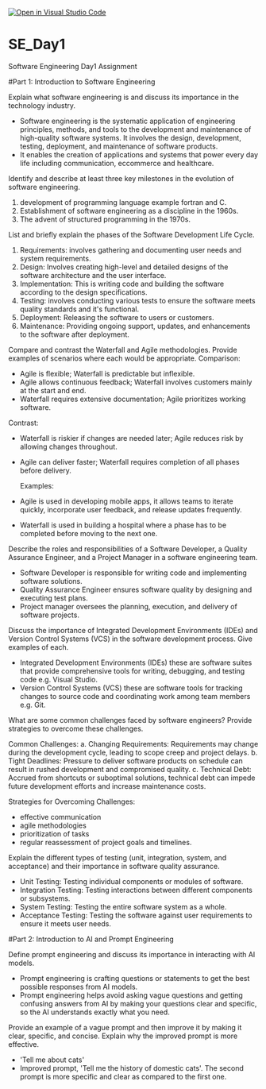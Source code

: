 [![Open in Visual Studio Code](https://classroom.github.com/assets/open-in-vscode-2e0aaae1b6195c2367325f4f02e2d04e9abb55f0b24a779b69b11b9e10269abc.svg)](https://classroom.github.com/online_ide?assignment_repo_id=15565184&assignment_repo_type=AssignmentRepo)
# SE_Day1
Software Engineering Day1 Assignment

#Part 1: Introduction to Software Engineering

Explain what software engineering is and discuss its importance in the technology industry. 
- Software engineering is the systematic application of engineering principles, methods, and tools to the development and maintenance of high-quality software systems. It involves the design, development, testing, deployment, and maintenance of software products.
- It enables the creation of applications and systems that power every day life including communication, eccommerce and healthcare.


Identify and describe at least three key milestones in the evolution of software engineering.
1. development of programming language example fortran and C.
2. Establishment of software engineering as a discipline in the 1960s.
3. The advent of structured programming in the 1970s.


List and briefly explain the phases of the Software Development Life Cycle.
1. Requirements: involves gathering and documenting user needs and system requirements.
2. Design: Involves creating high-level and detailed designs of the software architecture and the user interface.
3. Implementation: This is writing code and building the software according to the design specifications.
4. Testing: involves conducting various tests to ensure the software meets quality standards and it's functional.
5. Deployment: Releasing the software to users or customers.
6. Maintenance: Providing ongoing support, updates, and enhancements to the software after deployment.


Compare and contrast the Waterfall and Agile methodologies. Provide examples of scenarios where each would be appropriate.
Comparison:
- Agile is flexible; Waterfall is predictable but inflexible.
- Agile allows continuous feedback; Waterfall involves customers mainly at the start and end.
- Waterfall requires extensive documentation; Agile prioritizes working software.

Contrast:
- Waterfall is riskier if changes are needed later; Agile reduces risk by allowing changes throughout.
- Agile can deliver faster; Waterfall requires completion of all phases before delivery.

  Examples:
- Agile is used in developing mobile apps, it allows teams to iterate quickly, incorporate user feedback, and release updates frequently.
- Waterfall is used in building a hospital where a phase has to be completed before moving to the next one.


Describe the roles and responsibilities of a Software Developer, a Quality Assurance Engineer, and a Project Manager in a software engineering team.

- Software Developer is responsible for writing code and implementing software solutions.
- Quality Assurance Engineer ensures software quality by designing and executing test plans.
- Project manager oversees the planning, execution, and delivery of software projects.



Discuss the importance of Integrated Development Environments (IDEs) and Version Control Systems (VCS) in the software development process. Give examples of each.
- Integrated Development Environments (IDEs) these are software suites that provide comprehensive tools for writing, debugging, and testing code e.g. Visual Studio.
- Version Control Systems (VCS) these are software tools for tracking changes to source code and coordinating work among team members e.g. Git.


What are some common challenges faced by software engineers? Provide strategies to overcome these challenges.

Common Challenges:
a. Changing Requirements: Requirements may change during the development cycle, leading to scope creep and project delays.
b. Tight Deadlines: Pressure to deliver software products on schedule can result in rushed development and compromised quality.
c. Technical Debt: Accrued from shortcuts or suboptimal solutions, technical debt can impede future development efforts and increase maintenance costs.

Strategies for Overcoming Challenges:
- effective communication
-  agile methodologies
-  prioritization of tasks
-  regular reassessment of project goals and timelines.


Explain the different types of testing (unit, integration, system, and acceptance) and their importance in software quality assurance.

 - Unit Testing: Testing individual components or modules of software.
  - Integration Testing: Testing interactions between different components or subsystems.
  - System Testing: Testing the entire software system as a whole.
  - Acceptance Testing: Testing the software against user requirements to ensure it meets user needs.


#Part 2: Introduction to AI and Prompt Engineering


Define prompt engineering and discuss its importance in interacting with AI models.

- Prompt engineering is crafting questions or statements to get the best possible responses from AI models.
- Prompt engineering helps avoid asking vague questions and getting confusing answers from AI by making your questions clear and specific, so the AI understands exactly what you need.


Provide an example of a vague prompt and then improve it by making it clear, specific, and concise. Explain why the improved prompt is more effective.
- 'Tell me about cats'
- Improved prompt, 'Tell me the history of domestic cats'. The second prompt is more specific and clear as compared to the first one.
